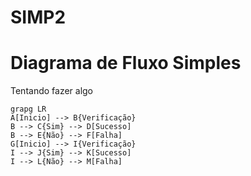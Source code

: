 # SIMP2

# Diagrama de Fluxo Simples

Tentando fazer algo

```mermaid
grapg LR
A[Inicio] --> B{Verificação}
B --> C{Sim} --> D[Sucesso]
B --> E{Não} --> F[Falha]
G[Inicio] --> I{Verificação}
I --> J{Sim} --> K[Sucesso]
I --> L{Não} --> M[Falha]
